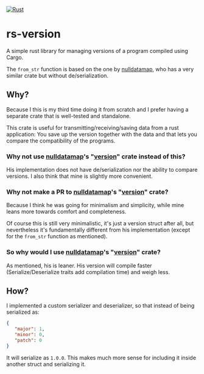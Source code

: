 [![Rust](https://github.com/turing-marcos/rs-version/actions/workflows/rust.yml/badge.svg)](https://github.com/turing-marcos/rs-version/actions/workflows/rust.yml)

# rs-version

A simple rust library for managing versions of a program compiled using Cargo.

The `from_str` function is based on the one by [nulldatamap](https://github.com/nulldatamap), who has a very similar crate but without de/serialization.

## Why?

Because I this is my third time doing it from scratch and I prefer having a separate crate that is well-tested and standalone.

This crate is useful for transmitting/receiving/saving data from a rust application: You save up the version together with the data and that lets you compare the compatibility of the programs.

### Why not use [nulldatamap](https://github.com/nulldatamap)'s "[version](https://github.com/nulldatamap/version)" crate instead of this?

His implementation does not have de/serialization nor the ability to compare versions. I also think that mine is slightly more convenient.

### Why not make a PR to [nulldatamap](https://github.com/nulldatamap)'s "[version](https://github.com/nulldatamap/version)" crate?

Because I think he was going for minimalism and simplicity, while mine leans more towards comfort and completeness.

Of course this is still very minimalistic, it's just a version struct after all, but nevertheless it's fundamentally different from his implementation (except for the `from_str` function as mentioned).

### So why would I use [nulldatamap](https://github.com/nulldatamap)'s "[version](https://github.com/nulldatamap/version)" crate?

As mentioned, his is leaner. His version will compile faster (Serialize/Deserialize traits add compilation time) and weigh less.

## How?

I implemented a custom serializer and deserializer, so that instead of being serialized as:
```JSON
{
   "major": 1,
   "minor": 0,
   "patch": 0
}
```
It will serialize as `1.0.0`. This makes much more sense for including it inside another struct and serializing it.
